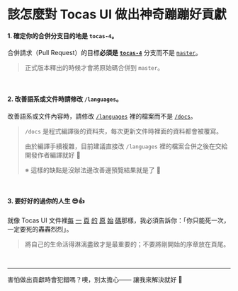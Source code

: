 # 該怎麼對 Tocas UI 做出神奇蹦蹦好貢獻

#### 1. 確定你的合併分支目的地是 `tocas-4`。 

合併請求（Pull Request）的目標**必須是** **[`tocas-4`](https://github.com/teacat/tocas/tree/tocas4)** 分支而不是 [`master`](https://github.com/teacat/tocas/tree/master)。

> 正式版本釋出的時候才會將原始碼合併到 `master`。

&nbsp;

#### 2. 改善語系或文件時請修改 `/languages`。

改善語系或文件內容時，請修改 [`/languages`](https://github.com/teacat/tocas/tree/tocas4/languages) 裡的檔案而不是 [`/docs`](https://github.com/teacat/tocas/tree/tocas4/docs)。

> `/docs` 是程式編譯後的資料夾，每次更新文件時裡面的資料都會被覆寫。
> 
> 由於編譯手續複雜，目前建議直接改 `/languages` 裡的檔案合併之後在交給開發作者編譯就好 🥺
>
> ※ 這樣的缺點是沒辦法邊改善邊預覽結果就是了 👀

&nbsp;

#### 3. 要好好的過你的人生 😎👍

就像 Tocas UI 文件裡[每](https://v4.tocas-ui.com/zh-tw/) [一](https://v4.tocas-ui.com/zh-tw/getting-started.html) [頁](https://v4.tocas-ui.com/zh-tw/colors.html) [的](https://v4.tocas-ui.com/zh-tw/responsive.html) [原](https://v4.tocas-ui.com/zh-tw/box.html) [始](https://v4.tocas-ui.com/zh-tw/center.html) [碼](https://v4.tocas-ui.com/zh-tw/container.html)那樣，我必須告訴你：「你只能死一次，一定要死的轟轟烈烈」。

> 將自己的生命活得淋漓盡致才是最重要的；不要將剛開始的序章放在頁尾。

&nbsp;

---

害怕做出貢獻時會犯錯嗎？噢，別太擔心—— 讓我來解決就好 🤔
